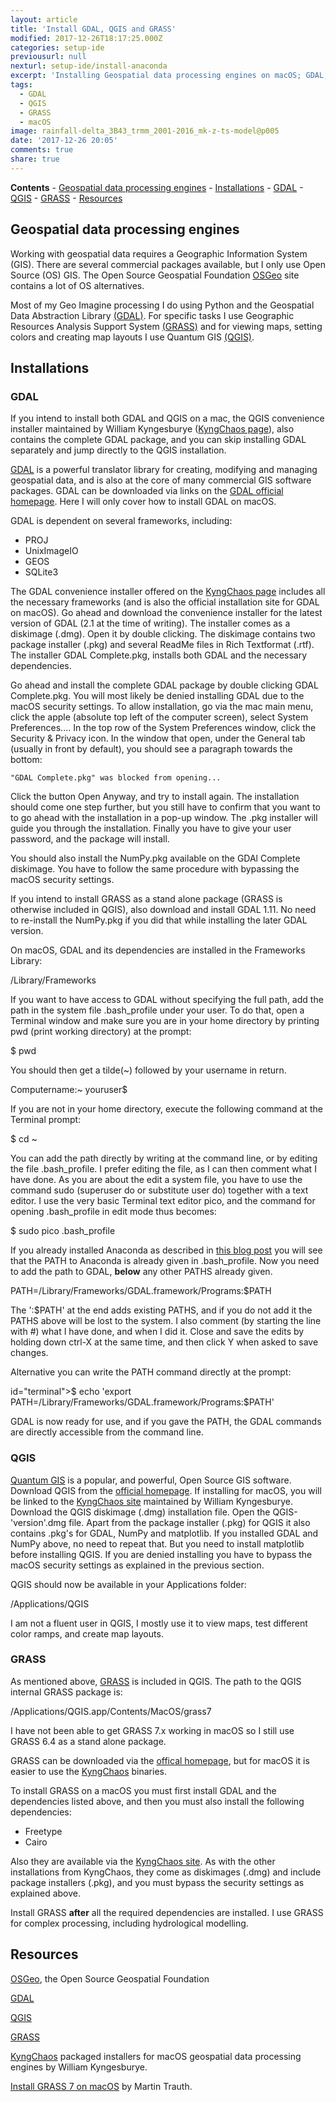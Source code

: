 ```yaml
---
layout: article
title: 'Install GDAL, QGIS and GRASS'
modified: 2017-12-26T18:17:25.000Z
categories: setup-ide
previousurl: null
nexturl: setup-ide/install-anaconda
excerpt: 'Installing Geospatial data processing engines on macOS; GDAL, QGIS and GRASS'
tags:
  - GDAL
  - QGIS
  - GRASS
  - macOS
image: rainfall-delta_3B43_trmm_2001-2016_mk-z-ts-model@p005
date: '2017-12-26 20:05'
comments: true
share: true
---
```


**Contents**
	\- [Geospatial data processing engines](#geospatial-data-processing-engines)
	\- [Installations](#installations)
		\- [GDAL](#gdal)
		\- [QGIS](#qgis)
		\- [GRASS](#grass)
	\- [Resources](#resources)

## Geospatial data processing engines
Working with geospatial data requires a Geographic Information System (GIS). There are several commercial packages available, but I only use Open Source (OS) GIS. The Open Source Geospatial Foundation [OSGeo](http://www.osgeo.org) site contains a lot of OS alternatives.

Most of my Geo Imagine processing I do using Python and the Geospatial Data Abstraction Library [(GDAL)](http://www.gdal.org). For specific tasks I use Geographic Resources Analysis Support System [(GRASS)](https://grass.osgeo.org) and for viewing maps, setting colors and creating map layouts I use Quantum GIS [(QGIS)](https://www.qgis.org/en/site/).

## Installations

### GDAL

If you intend to install both GDAL and QGIS on a mac, the QGIS convenience installer maintained by William Kyngesburye ([KyngChaos page](http://www.kyngchaos.com/software:frameworks)), also contains the complete GDAL package, and you can skip installing GDAL separately and jump directly to the QGIS installation.

[GDAL](http://www.gdal.org) is a powerful translator library for creating, modifying and managing geospatial data, and is also at the core of many commercial GIS software packages. GDAL can be downloaded via links on the [GDAL official homepage](http://www.gdal.org). Here I will only cover how to install GDAL on macOS.

GDAL is dependent on several frameworks, including:
* PROJ
* UnixImageIO
* GEOS
* SQLite3

The GDAL convenience installer offered on the [KyngChaos page](http://www.kyngchaos.com/software:frameworks) includes all the necessary frameworks (and is also the official installation site for GDAL on macOS). Go ahead and download the convenience installer for the latest version of GDAL (2.1 at the time of writing). The installer comes as a diskimage (.dmg). Open it by double clicking. The diskimage contains two package installer (<span class='file'>.pkg</span>) and several ReadMe files in Rich Textformat (<span class='file'>.rtf</span>). The installer <span class='file'>GDAL Complete.pkg</span>, installs both GDAL and the necessary dependencies.

Go ahead and install the complete GDAL package by double clicking <span class='file'>GDAL Complete.pkg</span>. You will most likely be denied installing GDAL due to the macOS security settings. To allow installation, go via the mac main menu, click the apple (absolute top left of the computer screen), select <span class='finder'>System Preferences...</span>. In the top row of the <span class='tab'>System Preferences</span> window, click the Security & Privacy icon. In the window that open, under the <span class='tab'>General</span> tab (usually in front by default), you should see a paragraph towards the bottom:
```
"GDAL Complete.pkg" was blocked from opening...
```
Click the button <span class='button'>Open Anyway</span>, and try to install again. The installation should come one step further, but you still have to confirm that you want to to go ahead with the installation in a pop-up window. The <span class='file'>.pkg</span> installer will guide you through the installation. Finally you have to give your user password, and the package will install.

You should also install the <span class='file'>NumPy.pkg</span> available on the GDAl Complete diskimage. You have to follow the same procedure with bypassing the macOS security settings.

If you intend to install GRASS as a stand alone package (GRASS is otherwise included in QGIS), also download and install GDAL 1.11. No need to re-install the <span class='file'>NumPy.pkg</span> if you did that while installing the later GDAL version.

On macOS, GDAL and its dependencies are installed in the Frameworks Library:

<span class="finder">/Library/Frameworks</span>

If you want to have access to GDAL without specifying the full path, add the path in the system file <span class='file'>.bash_profile</span> under your user. To do that, open a Terminal window and make sure you are in your home directory by printing pwd (print working directory) at the prompt:

<span class="terminal">$ pwd</span>

You should then get a tilde(~) followed by your username in return.

<span class="terminal">Computername:~ youruser$</span>

If you are not in your home directory, execute the following command at the Terminal prompt:

<span class="terminal">$ cd ~</span>

You can add the path directly by writing at the command line, or by editing the file <span class='file'>.bash_profile</span>. I prefer editing the file, as I can then comment what I have done. As you are about the edit a system file, you have to use the command sudo (superuser do or substitute user do) together with a text editor. I use the very basic <span class='app'>Terminal</span> text editor <span class='terminalapp'>pico</span>, and the command for opening <span class='file'>.bash_profile</span> in edit mode thus becomes:

<span class="terminal">$ sudo pico .bash_profile</span>

If you already installed Anaconda as described in [this blog post](../2017/2917-12-26-setting-uo-anaconda.html) you will see that the PATH to Anaconda is already given in <span class='file'>.bash_profile</span>. Now you need to add the path to GDAL, **below** any other PATHS already given.

<span class="terminal">PATH=/Library/Frameworks/GDAL.framework/Programs:$PATH</span>

The ':$PATH' at the end adds existing PATHS, and if you do not add it the PATHS above will be lost to the system. I also comment (by starting the line with #) what I have done, and when I did it. Close and save the edits by holding down ctrl-X at the same time, and then click Y when asked to save changes.

Alternative you can write the PATH command directly at the prompt:

id="terminal">$ echo 'export PATH=/Library/Frameworks/GDAL.framework/Programs:$PATH'</span>

GDAL is now ready for use, and if you gave the PATH, the GDAL commands are directly accessible from the command line.

### QGIS

[Quantum GIS](https://www.qgis.org/en/site/) is a popular, and powerful, Open Source GIS software. Download QGIS from the [official homepage](https://www.qgis.org/en/site/). If installing for macOS, you will be linked to the [KyngChaos site](http://www.kyngchaos.com/software/qgis) maintained by William Kyngesburye. Download the QGIS diskimage (<span class='file'>.dmg</span>) installation file. Open the <span class='file'>QGIS-'version'.dmg</span> file. Apart from the package installer (<span class='app'>.pkg</span>) for QGIS it also contains <span class='app'>.pkg's</span> for GDAL, NumPy and matplotlib. If you installed GDAL and NumPy above, no need to repeat that. But you need to install matplotlib before installing QGIS. If you are denied installing you have to bypass the macOS security settings as explained in the previous section.

QGIS should now be available in your Applications folder:

<span class='finder'>/Applications/QGIS</span>

I am not a fluent user in QGIS, I mostly use it to view maps, test different color ramps, and create map layouts.

### GRASS

As mentioned above, [GRASS](https://grass.osgeo.org) is included in QGIS. The path to the QGIS internal GRASS package is:

<span class='finder'>/Applications/QGIS.app/Contents/MacOS/grass7</span>

I have not been able to get GRASS 7.x working in macOS so I still use GRASS 6.4 as a stand alone package.

GRASS can be downloaded via the [offical homepage](https://grass.osgeo.org), but for macOS it is easier to use the [KyngChaos](http://www.kyngchaos.com/software/grass) binaries.

To install GRASS on a macOS you must first install GDAL and the dependencies listed above, and then you must also install the following dependencies:

* Freetype
* Cairo

Also they are available via the [KyngChaos site](http://www.kyngchaos.com/software/grass). As with the other installations from KyngChaos, they come as diskimages (<span class='app'>.dmg</span>) and include package installers (<span class='app'>.pkg</span>), and you must bypass the security settings as explained above.

Install GRASS **after** all the required dependencies are installed. I use GRASS for complex processing, including hydrological modelling.

## Resources

[OSGeo](http://www.osgeo.org), the Open Source Geospatial Foundation

[GDAL](http://www.gdal.org/)

[QGIS](https://www.qgis.org)

[GRASS](https://grass.osgeo.org/)

[KyngChaos](http://www.kyngchaos.com/) packaged installers for macOS geospatial data processing engines by William Kyngesburye.

[Install GRASS 7 on macOS](http://schernthanner.de/how-to-get-grass-gis-7-0-5-working-on-mac-os-sierra) by Martin Trauth.
